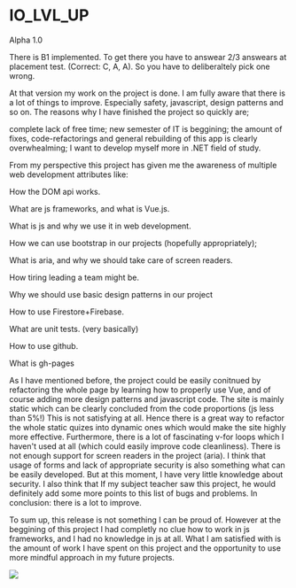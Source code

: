 # IO_LVL_UP

Alpha 1.0

There is B1 implemented. To get there you have to answear 2/3 answears at placement test. (Correct: C, A, A). So you have to deliberaltely pick one wrong.

At that version my work on the project is done. I am fully aware that there is a lot of things to improve. Especially safety, javascript, design patterns and so on. The reasons why I have finished the project so quickly are;

complete lack of free time;
new semester of IT is beggining;
the amount of fixes, code-refactorings and general rebuilding of this app is clearly overwhealming;
I want to develop myself more in .NET field of study.

<p>From my perspective this project has given me the awareness of multiple web development attributes like:</p>

<p>How the DOM api works.</p>
<p>What are js frameworks, and what is Vue.js.</p>
<p>What is js and why we use it in web development.</p>
<p>How we can use bootstrap in our projects (hopefully appropriately);</p>
<p>What is aria, and why we should take care of screen readers.</p>
<p>How tiring leading a team might be.</p>
<p>Why we should use basic design patterns in our project</p>
<p>How to use Firestore+Firebase.</p>
<p>What are unit tests. (very basically)</p>
<p>How to use github.</p>
<p>What is gh-pages</p>

As I have mentioned before, the project could be easily conitnued by refactoring the whole page by learning how to properly use Vue, and of course adding more design patterns and javascript code. The site is mainly static which can be clearly concluded from the code proportions (js less than 5%!) This is not satisfying at all. Hence there is a great way to refactor the whole static quizes into dynamic ones which would make the site highly more effective. Furthermore, there is a lot of fascinating v-for loops which I haven't used at all (which could easily improve code cleanliness). There is not enough support for screen readers in the project (aria). I think that usage of forms and lack of appropriate security is also something what can be easily developed. But at this moment, I have very little knowledge about security. I also think that If my subject teacher saw this project, he would definitely add some more points to this list of bugs and problems. In conclusion: there is a lot to improve.

To sum up, this release is not something I can be proud of. However at the beggining of this project I had completly no clue how to work in js frameworks, and I had no knowledge in js at all. What I am satisfied with is the amount of work I have spent on this project and the opportunity to use more mindful approach in my future projects.

<img src=https://i.redd.it/rskneik2r4h41.jpg></img>
